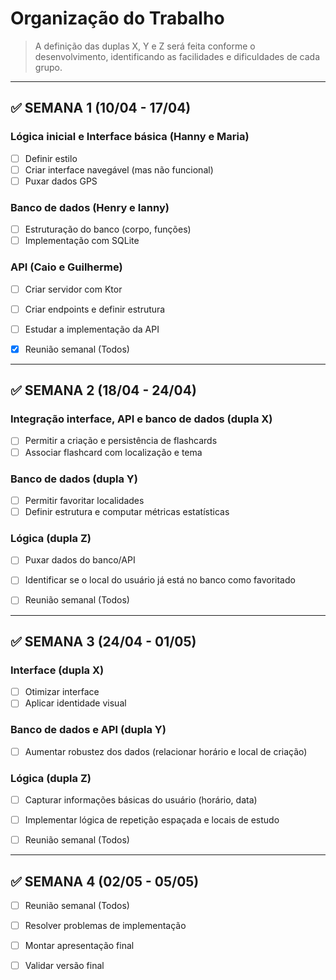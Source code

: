 # Organização do Trabalho

> A definição das duplas X, Y e Z será feita conforme o desenvolvimento, identificando as facilidades e dificuldades de cada grupo.

---

## ✅ SEMANA 1 (10/04 - 17/04)

### Lógica inicial e Interface básica (Hanny e Maria)
- [ ] Definir estilo
- [ ] Criar interface navegável (mas não funcional)
- [ ] Puxar dados GPS

### Banco de dados (Henry e Ianny)
- [ ] Estruturação do banco (corpo, funções)
- [ ] Implementação com SQLite

### API (Caio e Guilherme)
- [ ] Criar servidor com Ktor
- [ ] Criar endpoints e definir estrutura
- [ ] Estudar a implementação da API

- [X] Reunião semanal (Todos)

---

## ✅ SEMANA 2 (18/04 - 24/04)

### Integração interface, API e banco de dados (dupla X)
- [ ] Permitir a criação e persistência de flashcards
- [ ] Associar flashcard com localização e tema

### Banco de dados (dupla Y)
- [ ] Permitir favoritar localidades
- [ ] Definir estrutura e computar métricas estatísticas

### Lógica (dupla Z)
- [ ] Puxar dados do banco/API
- [ ] Identificar se o local do usuário já está no banco como favoritado

- [ ] Reunião semanal (Todos)

---

## ✅ SEMANA 3 (24/04 - 01/05)

### Interface (dupla X)
- [ ] Otimizar interface
- [ ] Aplicar identidade visual

### Banco de dados e API (dupla Y)
- [ ] Aumentar robustez dos dados (relacionar horário e local de criação)

### Lógica (dupla Z)
- [ ] Capturar informações básicas do usuário (horário, data)
- [ ] Implementar lógica de repetição espaçada e locais de estudo

- [ ] Reunião semanal (Todos)

---

## ✅ SEMANA 4 (02/05 - 05/05)

- [ ] Reunião semanal (Todos)
- [ ] Resolver problemas de implementação
- [ ] Montar apresentação final
- [ ] Validar versão final

